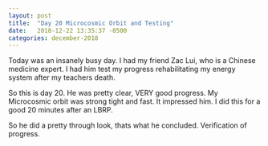 ```yaml
---
layout: post
title:  "Day 20 Microcosmic Orbit and Testing"
date:   2018-12-22 13:35:37 -0500
categories: december-2018
---
```


Today was an insanely busy day.   I had my friend Zac Lui, who is a Chinese medicine expert.  I had him test my progress rehabilitating my energy system after my teachers death.

So this is day 20.   He was pretty clear, VERY good progress.   My Microcosmic orbit was strong tight and fast.  It impressed him.  I did this for a good 20 minutes after an LBRP. 

So he did a pretty through look, thats what he concluded.   Verification of progress.   